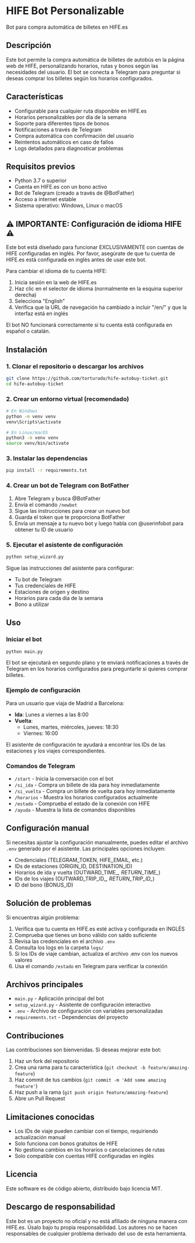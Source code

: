 # HIFE Bot Personalizable

Bot para compra automática de billetes en HIFE.es

## Descripción

Este bot permite la compra automática de billetes de autobús en la página web de HIFE, personalizando horarios, rutas y bonos según las necesidades del usuario. El bot se conecta a Telegram para preguntar si deseas comprar los billetes según los horarios configurados.

## Características

- Configurable para cualquier ruta disponible en HIFE.es
- Horarios personalizables por día de la semana
- Soporte para diferentes tipos de bonos
- Notificaciones a través de Telegram
- Compra automática con confirmación del usuario
- Reintentos automáticos en caso de fallos
- Logs detallados para diagnosticar problemas

## Requisitos previos

- Python 3.7 o superior
- Cuenta en HIFE.es con un bono activo
- Bot de Telegram (creado a través de @BotFather)
- Acceso a internet estable
- Sistema operativo: Windows, Linux o macOS

## ⚠️ IMPORTANTE: Configuración de idioma HIFE ⚠️

Este bot está diseñado para funcionar EXCLUSIVAMENTE con cuentas de HIFE configuradas en inglés. 
Por favor, asegúrate de que tu cuenta de HIFE.es está configurada en inglés antes de usar este bot.

Para cambiar el idioma de tu cuenta HIFE:
1. Inicia sesión en la web de HIFE.es
2. Haz clic en el selector de idioma (normalmente en la esquina superior derecha)
3. Selecciona "English"
4. Verifica que la URL de navegación ha cambiado a incluir "/en/" y que la interfaz está en inglés

El bot NO funcionará correctamente si tu cuenta está configurada en español o catalán.

## Instalación

### 1. Clonar el repositorio o descargar los archivos

```bash
git clone https://github.com/torturado/hife-autobuy-ticket.git
cd hife-autobuy-ticket
```

### 2. Crear un entorno virtual (recomendado)

```bash
# En Windows
python -m venv venv
venv\Scripts\activate

# En Linux/macOS
python3 -m venv venv
source venv/bin/activate
```

### 3. Instalar las dependencias

```bash
pip install -r requirements.txt
```

### 4. Crear un bot de Telegram con BotFather

1. Abre Telegram y busca @BotFather
2. Envía el comando `/newbot`
3. Sigue las instrucciones para crear un nuevo bot
4. Guarda el token que te proporciona BotFather
5. Envía un mensaje a tu nuevo bot y luego habla con @userinfobot para obtener tu ID de usuario

### 5. Ejecutar el asistente de configuración

```bash
python setup_wizard.py
```

Sigue las instrucciones del asistente para configurar:
- Tu bot de Telegram
- Tus credenciales de HIFE
- Estaciones de origen y destino
- Horarios para cada día de la semana
- Bono a utilizar

## Uso

### Iniciar el bot

```bash
python main.py
```

El bot se ejecutará en segundo plano y te enviará notificaciones a través de Telegram en los horarios configurados para preguntarte si quieres comprar billetes.

### Ejemplo de configuración

Para un usuario que viaja de Madrid a Barcelona:

- **Ida**: Lunes a viernes a las 8:00
- **Vuelta**: 
  - Lunes, martes, miércoles, jueves: 18:30
  - Viernes: 16:00

El asistente de configuración te ayudará a encontrar los IDs de las estaciones y los viajes correspondientes.

### Comandos de Telegram

- `/start` - Inicia la conversación con el bot
- `/si_ida` - Compra un billete de ida para hoy inmediatamente
- `/si_vuelta` - Compra un billete de vuelta para hoy inmediatamente
- `/horarios` - Muestra los horarios configurados actualmente
- `/estado` - Comprueba el estado de la conexión con HIFE
- `/ayuda` - Muestra la lista de comandos disponibles

## Configuración manual

Si necesitas ajustar la configuración manualmente, puedes editar el archivo `.env` generado por el asistente. Las principales opciones incluyen:

- Credenciales (TELEGRAM_TOKEN, HIFE_EMAIL, etc.)
- IDs de estaciones (ORIGIN_ID, DESTINATION_ID)
- Horarios de ida y vuelta (OUTWARD_TIME_*, RETURN_TIME_*)
- IDs de los viajes (OUTWARD_TRIP_ID_*, RETURN_TRIP_ID_*)
- ID del bono (BONUS_ID)

## Solución de problemas

Si encuentras algún problema:

1. Verifica que tu cuenta en HIFE.es esté activa y configurada en INGLÉS
2. Comprueba que tienes un bono válido con saldo suficiente
3. Revisa las credenciales en el archivo `.env`
4. Consulta los logs en la carpeta `logs/`
5. Si los IDs de viaje cambian, actualiza el archivo .env con los nuevos valores
6. Usa el comando `/estado` en Telegram para verificar la conexión

## Archivos principales

- `main.py` - Aplicación principal del bot
- `setup_wizard.py` - Asistente de configuración interactivo
- `.env` - Archivo de configuración con variables personalizadas
- `requirements.txt` - Dependencias del proyecto

## Contribuciones

Las contribuciones son bienvenidas. Si deseas mejorar este bot:

1. Haz un fork del repositorio
2. Crea una rama para tu característica (`git checkout -b feature/amazing-feature`)
3. Haz commit de tus cambios (`git commit -m 'Add some amazing feature'`)
4. Haz push a la rama (`git push origin feature/amazing-feature`)
5. Abre un Pull Request

## Limitaciones conocidas

- Los IDs de viaje pueden cambiar con el tiempo, requiriendo actualización manual
- Solo funciona con bonos gratuitos de HIFE
- No gestiona cambios en los horarios o cancelaciones de rutas
- Solo compatible con cuentas HIFE configuradas en inglés

## Licencia

Este software es de código abierto, distribuido bajo licencia MIT.

## Descargo de responsabilidad

Este bot es un proyecto no oficial y no está afiliado de ninguna manera con HIFE.es. Úsalo bajo tu propia responsabilidad. Los autores no se hacen responsables de cualquier problema derivado del uso de esta herramienta. 